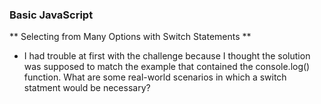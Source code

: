 ### Basic JavaScript

** Selecting from Many Options with Switch Statements **

- I had trouble at first with the challenge because I thought the solution was supposed to match the example that contained the console.log() function. What are some real-world scenarios in which a switch statment would be necessary?

